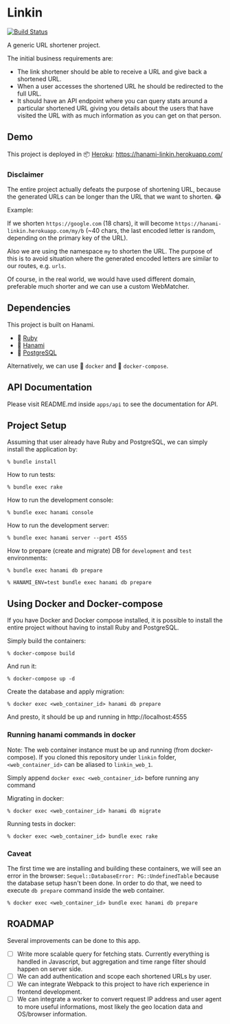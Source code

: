 # Linkin

[![Build Status](https://travis-ci.com/and1zero/linkin.svg?branch=master)](https://travis-ci.com/and1zero/linkin)

A generic URL shortener project.

The initial business requirements are:
* The link shortener should be able to receive a URL and give back a shortened URL.
* When a user accesses the shortened URL he should be redirected to the full URL.
* It should have an API endpoint where you can query stats around a particular shortened URL giving you details about the users that have visited the URL with as much information as you can get on that person.

## Demo

This project is deployed in 📦 [Heroku](https://www.heroku.com/): https://hanami-linkin.herokuapp.com/

### Disclaimer

The entire project actually defeats the purpose of shortening URL, because the generated URLs can be longer than the URL that we want to shorten. 😂

Example:

If we shorten `https://google.com` (18 chars), it will become `https://hanami-linkin.herokuapp.com/my/b` (~40 chars, the last encoded letter is random, depending on the primary key of the URL).

Also we are using the namespace `my` to shorten the URL. The purpose of this is to avoid situation where the generated encoded letters are similar to our routes, e.g. `urls`.

Of course, in the real world, we would have used different domain, preferable much shorter and we can use a custom WebMatcher.

## Dependencies

This project is built on Hanami.
* 💎 [Ruby](https://www.ruby-lang.org/en/)
* 🌸 [Hanami](http://hanamirb.org/)
* 🐘 [PostgreSQL](https://www.postgresql.org/)

Alternatively, we can use 🐋 `docker` and 🐳 `docker-compose`.

## API Documentation

Please visit README.md inside `apps/api` to see the documentation for API.

## Project Setup

Assuming that user already have Ruby and PostgreSQL, we can simply install the application by:

```
% bundle install
```

How to run tests:

```
% bundle exec rake
```

How to run the development console:

```
% bundle exec hanami console
```

How to run the development server:

```
% bundle exec hanami server --port 4555
```

How to prepare (create and migrate) DB for `development` and `test` environments:

```
% bundle exec hanami db prepare

% HANAMI_ENV=test bundle exec hanami db prepare
```

## Using Docker and Docker-compose

If you have Docker and Docker compose installed, it is possible to install the entire project without having to install Ruby and PostgreSQL.

Simply build the containers:

```
% docker-compose build
```

And run it:

```
% docker-compose up -d
```

Create the database and apply migration:

```
% docker exec <web_container_id> hanami db prepare
```

And presto, it should be up and running in http://localhost:4555

### Running hanami commands in docker

Note: The web container instance must be up and running (from docker-compose).
If you cloned this repository under `linkin` folder, `<web_container_id>` can be aliased to `linkin_web_1`.

Simply append `docker exec <web_container_id>` before running any command

Migrating in docker:

```
% docker exec <web_container_id> hanami db migrate
```

Running tests in docker:

```
% docker exec <web_container_id> bundle exec rake
```

### Caveat

The first time we are installing and building these containers, we will see an error in the browser: `Sequel::DatabaseError: PG::UndefinedTable` because the database setup hasn't been done.
In order to do that, we need to execute `db prepare` command inside the web container.

```
% docker exec <web_container_id> bundle exec hanami db prepare
```

## ROADMAP

Several improvements can be done to this app.

- [ ] Write more scalable query for fetching stats. Currently everything is handled in Javascript, but aggregation and time range filter should happen on server side.
- [ ] We can add authentication and scope each shortened URLs by user.
- [ ] We can integrate Webpack to this project to have rich experience in frontend development.
- [ ] We can integrate a worker to convert request IP address and user agent to more useful informations, most likely the geo location data and OS/browser information.
